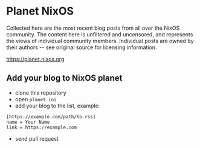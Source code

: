 # Planet NixOS 

Collected here are the most recent blog posts from all over the NixOS
community. The content here is unfiltered and uncensored, and represents the
views of individual community members. Individual posts are owned by their
authors -- see original source for licensing information.

https://planet.nixos.org


## Add your blog to NixOS planet

- clone this repository
- open `planet.ini`
- add your blog to the list, example:

```
[https://example.com/path/to.rss]
name = Your Name
link = https://example.com
```

- send pull request

